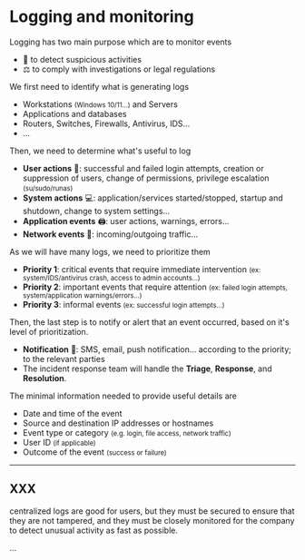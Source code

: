 # Logging and monitoring

<div class="row row-cols-md-2"><div>

Logging has two main purpose which are to monitor events

* 🔎 to detect suspicious activities
* ⚖️ to comply with investigations or legal regulations

We first need to identify what is generating logs

* Workstations <small>(Windows 10/11...)</small> and Servers
* Applications and databases
* Routers, Switches, Firewalls, Antivirus, IDS...
* ...

Then, we need to determine what's useful to log

* **User actions** 🧔: successful and failed login attempts, creation or suppression of users, change of permissions, privilege escalation <small>(su/sudo/runas)</small>
* **System actions** 💻: application/services started/stopped, startup and shutdown, change to system settings...
* **Application events** 🖨️: user actions, warnings, errors...
* **Network events** 📶: incoming/outgoing traffic...
</div><div>

As we will have many logs, we need to prioritize them

* **Priority 1**: critical events that require immediate intervention <small>(ex: system/IDS/antivirus crash, access to admin accounts...)</small>
* **Priority 2**: important events that require attention <small>(ex: failed login attempts, system/application warnings/errors...)</small>
* **Priority 3**: informal events <small>(ex: successful login attempts...)</small>

Then, the last step is to notify or alert that an event occurred, based on it's level of prioritization.

* **Notification** 📨: SMS, email, push notification... according to the priority; to the relevant parties
* The incident response team will handle the **Triage**, **Response**, and **Resolution**.

The minimal information needed to provide useful details are

* Date and time of the event 
* Source and destination IP addresses or hostnames 
* Event type or category <small>(e.g. login, file access, network traffic)</small>
* User ID <small>(if applicable)</small>
* Outcome of the event <small>(success or failure)</small>
</div></div>

<hr class="sep-both">

## XXX

<div class="row row-cols-md-2"><div>

centralized logs are good for users, but they must be secured to ensure that they are not tampered, and they must be closely monitored for the company to detect unusual activity as fast as possible.
</div><div>

...
</div></div>